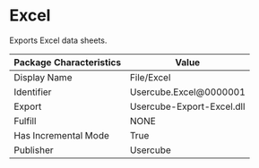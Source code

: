 # Excel

Exports Excel data sheets.

| Package Characteristics | Value                     |
| ----------------------- | ------------------------- |
| Display Name            | File/Excel                |
| Identifier              | Usercube.Excel@0000001    |
| Export                  | Usercube-Export-Excel.dll |
| Fulfill                 | NONE                      |
| Has Incremental Mode    | True                      |
| Publisher               | Usercube                  |
